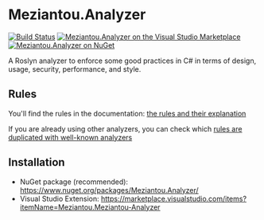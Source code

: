 # Meziantou.Analyzer

[![Build Status](https://dev.azure.com/meziantou/GitHub%20projects/_apis/build/status/meziantou.Meziantou.Analyzer?branchName=master)](https://dev.azure.com/meziantou/GitHub%20projects/_build/latest?definitionId=43&branchName=master)
[![Meziantou.Analyzer on the Visual Studio Marketplace](https://img.shields.io/visual-studio-marketplace/v/Meziantou.Meziantou-Analyzer.svg?label=vsix)](https://marketplace.visualstudio.com/items?itemName=Meziantou.Meziantou-Analyzer)
[![Meziantou.Analyzer on NuGet](https://img.shields.io/nuget/v/Meziantou.Analyzer.svg)](https://www.nuget.org/packages/Meziantou.Analyzer/)

A Roslyn analyzer to enforce some good practices in C# in terms of design, usage, security, performance, and style.

## Rules

You'll find the rules in the documentation: [the rules and their explanation](https://github.com/meziantou/Meziantou.Analyzer/tree/master/docs)

If you are already using other analyzers, you can check which [rules are duplicated with well-known analyzers](https://github.com/meziantou/Meziantou.Analyzer/blob/master/docs/comparison-with-other-analyzers.md)

## Installation

- NuGet package (recommended): <https://www.nuget.org/packages/Meziantou.Analyzer/>
- Visual Studio Extension: <https://marketplace.visualstudio.com/items?itemName=Meziantou.Meziantou-Analyzer>
